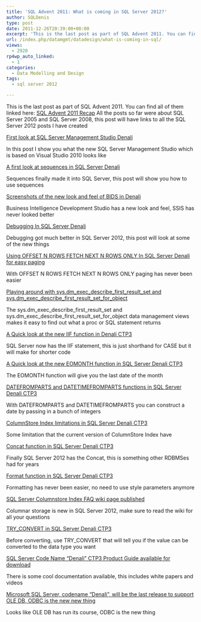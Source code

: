 ```yaml
---
title: 'SQL Advent 2011: What is coming in SQL Server 2012?'
author: SQLDenis
type: post
date: 2011-12-26T20:39:00+00:00
excerpt: 'This is the last post as part of SQL Advent 2011. You can find all of them linked here: SQL Advent 2011 Recap  All the posts so far were about SQL Server 2005 and SQL Server 2008, this post will have links to all the SQL Server 2012 posts I have created&hellip;'
url: /index.php/datamgmt/datadesign/what-is-coming-in-sql/
views:
  - 2920
rp4wp_auto_linked:
  - 1
categories:
  - Data Modelling and Design
tags:
  - sql server 2012

---
```

This is the last post as part of SQL Advent 2011. You can find all of them linked here: [SQL Advent 2011 Recap][1] All the posts so far were about SQL Server 2005 and SQL Server 2008, this post will have links to all the SQL Server 2012 posts I have created

[First look at SQL Server Management Studio Denali][2]
  
In this post I show you what the new SQL Server Management Studio which is based on Visual Studio 2010 looks like

[A first look at sequences in SQL Server Denali][3]
  
Sequences finally made it into SQL Server, this post will show you how to use sequences 

[Screenshots of the new look and feel of BIDS in Denali][4]
  
Business Intelligence Development Studio has a new look and feel, SSIS has never looked better

[Debugging In SQL Server Denali][5]
  
Debugging got much better in SQL Server 2012, this post will look at some of the new things

[Using OFFSET N ROWS FETCH NEXT N ROWS ONLY In SQL Server Denali for easy paging][6]
  
With OFFSET N ROWS FETCH NEXT N ROWS ONLY paging has never been easier

[Playing around with sys.dm\_exec\_describe\_first\_result\_set and sys.dm\_exec\_describe\_first\_result\_set\_for\_object][7]
  
The sys.dm\_exec\_describe\_first\_result\_set and sys.dm\_exec\_describe\_first\_result\_set\_for\_object data management views makes it easy to find out what a proc or SQL statement returns

[A Quick look at the new IIF function in Denali CTP3][8]
  
SQL Server now has the IIF statement, this is just shorthand for CASE but it will make for shorter code

[A Quick look at the new EOMONTH function in SQL Server Denali CTP3][9]
  
The EOMONTH function will give you the last date of the month

[DATEFROMPARTS and DATETIMEFROMPARTS functions in SQL Server Denali CTP3][10]
  
With DATEFROMPARTS and DATETIMEFROMPARTS you can construct a date by passing in a bunch of integers

[ColumnStore Index limitations in SQL Server Denali CTP3][11]
  
Some limitation that the current version of ColumnStore Index have

[Concat function in SQL Server Denali CTP3][12]
  
Finally SQL Server 2012 has the Concat, this is something other RDBMSes had for years

[Format function in SQL Server Denali CTP3][13]
  
Formatting has never been easier, no need to use style parameters anymore

[SQL Server Columnstore Index FAQ wiki page published][14]
  
Columnar storage is new in SQL Server 2012, make sure to read the wiki for all your questions

[TRY_CONVERT in SQL Server Denali CTP3][15]
  
Before converting, use TRY_CONVERT that will tell you if the value can be converted to the data type you want

[SQL Server Code Name “Denali” CTP3 Product Guide available for download][16]
  
There is some cool documentation available, this includes white papers and videos

[Microsoft SQL Server, codename &#8220;Denali&#8221;, will be the last release to support OLE DB, ODBC is the new new thing][17]
  
Looks like OLE DB has run its course, ODBC is the new thing

 [1]: /index.php/DataMgmt/DataDesign/sql-advent-2011-recap
 [2]: /index.php/DataMgmt/DataDesign/first-look-at-sql-server-management-stud
 [3]: /index.php/DataMgmt/DataDesign/a-first-look-at-sequences-in-sql-server
 [4]: /index.php/DataMgmt/DBProgramming/screenshots-of-the-new-look-and-feel-of
 [5]: /index.php/DataMgmt/DBProgramming/MSSQLServer/debugging-in-sql-server-denali
 [6]: /index.php/DataMgmt/DBProgramming/MSSQLServer/using-offset-n-rows-fetch-next-n-rows-on
 [7]: /index.php/DataMgmt/DBProgramming/MSSQLServer/playing-around-with-sys-dm_exec_describe
 [8]: /index.php/DataMgmt/DBProgramming/MSSQLServer/a-quick-look-at-the
 [9]: /index.php/DataMgmt/DBProgramming/MSSQLServer/a-quick-look-at-the-1
 [10]: /index.php/DataMgmt/DataDesign/datefromparts-and-datetimefromparts-functions-in
 [11]: /index.php/DataMgmt/DBAdmin/MSSQLServerAdmin/columnstore-index-limitations-in-sql
 [12]: /index.php/DataMgmt/DBProgramming/MSSQLServer/concat-function-in-sql-server
 [13]: /index.php/DataMgmt/DataDesign/format-function-in-sql-server
 [14]: /index.php/DataMgmt/DataDesign/sql-server-columnstore-index-faq
 [15]: /index.php/DataMgmt/DBProgramming/MSSQLServer/try_convert-in-sql-server-denali
 [16]: /index.php/DataMgmt/DataDesign/sql-server-code-name-denali-1
 [17]: /index.php/DataMgmt/DBProgramming/MSSQLServer/microsoft-sql-server-codename-denali